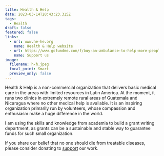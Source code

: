 ```yaml
---
title: Health & Help
date: 2023-03-14T20:43:23.315Z
tags:
  - Health
draft: false
featured: false
links:
  - url: www.he-he.org
    name: Health & Help website
  - url: https://www.gofundme.com/f/buy-an-ambulance-to-help-more-people
    name: Support us
image:
  filename: h-h.jpeg
  focal_point: Smart
  preview_only: false
---
```

Health & Help is a non-commercial organization that delivers basic medical care in the areas with limited resources in Latin America. At the moment, it runs two clinics in extremely remote rural areas of Guatemala and Nicaragua where no other medical help is available. It is an inspiring organization primarily run by volunteers, whose compassion and enthusiasm make a huge difference in the world.

I am using the skills and knowledge from academia to build a grant writing department, as grants can be a sustainable and stable way to guarantee funds for such small organization.

If you share our belief that no one should die from treatable diseases, please consider donating to [support](https://he-he.org/#block-8) our work.